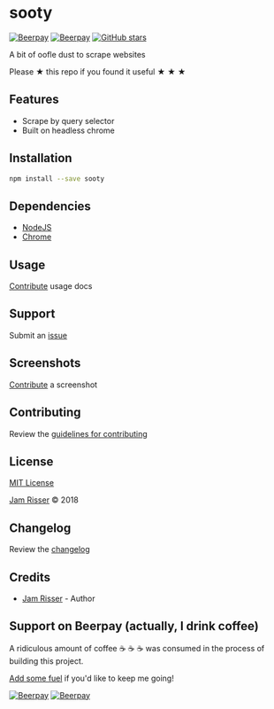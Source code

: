 # sooty

[![Beerpay](https://beerpay.io/jamrizzi/sooty/badge.svg?style=beer-square)](https://beerpay.io/jamrizzi/sooty)
[![Beerpay](https://beerpay.io/jamrizzi/sooty/make-wish.svg?style=flat-square)](https://beerpay.io/jamrizzi/sooty?focus=wish)
[![GitHub stars](https://img.shields.io/github/stars/jamrizzi/sooty.svg?style=social&label=Stars)](https://github.com/jamrizzi/sooty)

A bit of oofle dust to scrape websites

Please &#9733; this repo if you found it useful &#9733; &#9733; &#9733;


## Features

* Scrape by query selector
* Built on headless chrome


## Installation

```sh
npm install --save sooty
```


## Dependencies

* [NodeJS](https://nodejs.org)
* [Chrome](https://www.google.com/chrome)


## Usage

[Contribute](https://github.com/jamrizzi/sooty/blob/master/CONTRIBUTING.md) usage docs


## Support

Submit an [issue](https://github.com/jamrizzi/sooty/issues/new)


## Screenshots

[Contribute](https://github.com/jamrizzi/sooty/blob/master/CONTRIBUTING.md) a screenshot


## Contributing

Review the [guidelines for contributing](https://github.com/jamrizzi/sooty/blob/master/CONTRIBUTING.md)


## License

[MIT License](https://github.com/jamrizzi/sooty/blob/master/LICENSE)

[Jam Risser](https://jam.jamrizzi.com) &copy; 2018


## Changelog

Review the [changelog](https://github.com/jamrizzi/sooty/blob/master/CHANGELOG.md)


## Credits

* [Jam Risser](https://jam.jamrizzi.com) - Author


## Support on Beerpay (actually, I drink coffee)

A ridiculous amount of coffee :coffee: :coffee: :coffee: was consumed in the process of building this project.

[Add some fuel](https://beerpay.io/jamrizzi/sooty) if you'd like to keep me going!

[![Beerpay](https://beerpay.io/jamrizzi/sooty/badge.svg?style=beer-square)](https://beerpay.io/jamrizzi/sooty)
[![Beerpay](https://beerpay.io/jamrizzi/sooty/make-wish.svg?style=flat-square)](https://beerpay.io/jamrizzi/sooty?focus=wish)
